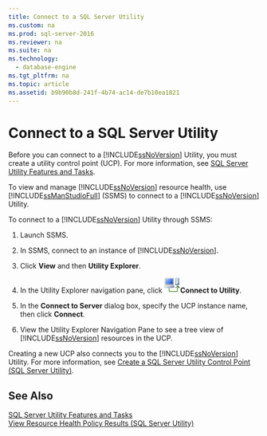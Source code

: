 ```yaml
---
title: Connect to a SQL Server Utility
ms.custom: na
ms.prod: sql-server-2016
ms.reviewer: na
ms.suite: na
ms.technology: 
  - database-engine
ms.tgt_pltfrm: na
ms.topic: article
ms.assetid: b9b90b8d-241f-4b74-ac14-de7b10ea1821
---
```

# Connect to a SQL Server Utility
  Before you can connect to a [!INCLUDE[ssNoVersion](../../Token\Other/ssNoVersion_md.md)] Utility, you must create a utility control point \(UCP\). For more information, see [SQL Server Utility Features and Tasks](../../Topics\TopicNameNotContainA/SQL-Server-Utility-Features-and-Tasks.md).  
  
 To view and manage [!INCLUDE[ssNoVersion](../../Token\Other/ssNoVersion_md.md)] resource health, use [!INCLUDE[ssManStudioFull](../../Token\Other/ssManStudioFull_md.md)] \(SSMS\) to connect to a [!INCLUDE[ssNoVersion](../../Token\Other/ssNoVersion_md.md)] Utility.  
  
 To connect to a [!INCLUDE[ssNoVersion](../../Token\Other/ssNoVersion_md.md)] Utility through SSMS:  
  
1.  Launch SSMS.  
  
2.  In SSMS, connect to an instance of [!INCLUDE[ssNoVersion](../../Token\Other/ssNoVersion_md.md)].  
  
3.  Click **View** and then **Utility Explorer**.  
  
4.  In the Utility Explorer navigation pane, click ![](../../Images\Image\ImageNotContaina/Connect_to_Utility.gif "Connect_to_Utility")**Connect to Utility**.  
  
5.  In the **Connect to Server** dialog box, specify the UCP instance name, then click **Connect**.  
  
6.  View the Utility Explorer Navigation Pane to see a tree view of [!INCLUDE[ssNoVersion](../../Token\Other/ssNoVersion_md.md)] resources in the UCP.  
  
 Creating a new UCP also connects you to the [!INCLUDE[ssNoVersion](../../Token\Other/ssNoVersion_md.md)] Utility. For more information, see [Create a SQL Server Utility Control Point &#40;SQL Server Utility&#41;](../Topic/Create%20a%20SQL%20Server%20Utility%20Control%20Point%20\(SQL%20Server%20Utility\).md).  
  
## See Also  
 [SQL Server Utility Features and Tasks](../../Topics\TopicNameNotContainA/SQL-Server-Utility-Features-and-Tasks.md)   
 [View Resource Health Policy Results &#40;SQL Server Utility&#41;](../Topic/View%20Resource%20Health%20Policy%20Results%20\(SQL%20Server%20Utility\).md)  
  
  
